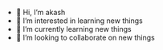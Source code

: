 - 👋 Hi, I’m akash
- 👀 I’m interested in learning new things
- 🌱 I’m currently learning new things
- 💞️ I’m looking to collaborate on new things


<!---
akashdatas/akashdatas is a ✨ special ✨ repository because its `README.md` (this file) appears on your GitHub profile.
You can click the Preview link to take a look at your changes.
--->
